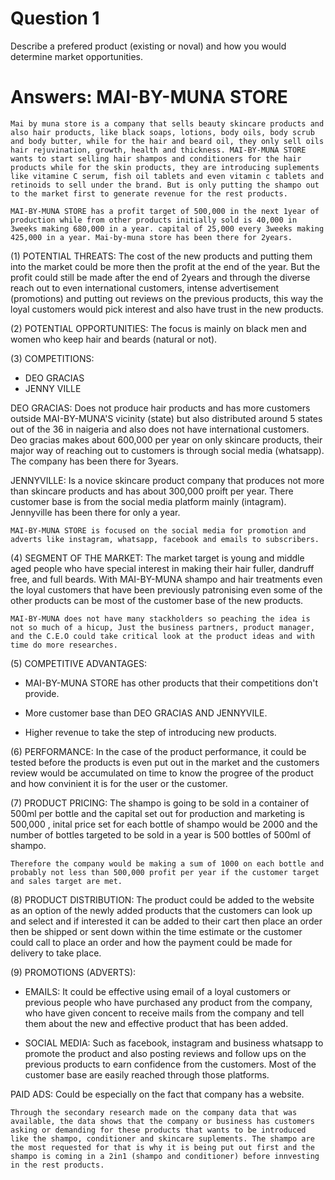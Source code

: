 # Question 1

Describe a prefered product (existing or noval) and how you would determine market opportunities.

# Answers: MAI-BY-MUNA STORE

    Mai by muna store is a company that sells beauty skincare products and also hair products, like black soaps, lotions, body oils, body scrub and body butter, while for the hair and beard oil, they only sell oils hair rejuvination, growth, health and thickness. MAI-BY-MUNA STORE wants to start selling hair shampos and conditioners for the hair products while for the skin products, they are introducing suplements like vitamine C serum, fish oil tablets and even vitamin c tablets and retinoids to sell under the brand. But is only putting the shampo out to the market first to generate revenue for the rest products.
    
    MAI-BY-MUNA STORE has a profit target of 500,000 in the next 1year of production while from other products initially sold is 40,000 in 3weeks making 680,000 in a year. capital of 25,000 every 3weeks making 425,000 in a year. Mai-by-muna store has been there for 2years.

(1) POTENTIAL THREATS: The cost of the new products and putting them into the market could be more then the profit at the end of the year. But the profit could still be made after the end of 2years and through the diverse reach out to even international customers, intense advertisement (promotions) and putting out reviews on the previous products, this way the loyal customers would pick interest and also have trust in the new products. 

(2) POTENTIAL OPPORTUNITIES: The focus is mainly on black men and women who keep hair and beards (natural or not).

(3) COMPETITIONS: 
- DEO GRACIAS
- JENNY VILLE

DEO GRACIAS: Does not produce hair products and has more customers outside MAI-BY-MUNA'S vicinity (state) but also distributed around 5 states out of the 36 in naigeria and also does not have international customers. Deo gracias makes about 600,000 per year on only skincare products, their major way of reaching out to customers is through social media (whatsapp). The company has been there for 3years.

JENNYVILLE: Is a novice skincare product company that produces not more than skincare products and has about 300,000 proift per year. There customer base is from the social media platform mainly (intagram). Jennyville has been there for only a year.

    MAI-BY-MUNA STORE is focused on the social media for promotion and adverts like instagram, whatsapp, facebook and emails to subscribers.

(4) SEGMENT OF THE MARKET: The market target is young and middle aged people who have special interest in making their hair fuller, dandruff free, and full beards. With MAI-BY-MUNA shampo and hair treatments even the loyal customers that have been previously patronising even some of the other products can be most of the customer base of the new products. 

    MAI-BY-MUNA does not have many stackholders so peaching the idea is not so much of a hicup, Just the business partners, product manager, and the C.E.O could take critical look at the product ideas and with time do more researches.

(5) COMPETITIVE ADVANTAGES: 

- MAI-BY-MUNA STORE has other products that their competitions don't provide.

- More customer base than DEO GRACIAS AND JENNYVILE.

- Higher revenue to take the step of introducing new products. 

(6) PERFORMANCE: In the case of the product performance, it could be tested before the products is even put out in the market and the customers review would be accumulated on time to know the progree of the product and how convinient it is for the user or the customer. 

(7) PRODUCT PRICING: The shampo is going to be sold in a container of 500ml per bottle and the capital set out for production and marketing is 500,000 , inital price set for each bottle of shampo would be 2000 and the number of bottles targeted to be sold in a year is 500 bottles of 500ml of shampo. 

    Therefore the company would be making a sum of 1000 on each bottle and probably not less than 500,000 profit per year if the customer target and sales target are met. 

(8) PRODUCT DISTRIBUTION: The product could be added to the website as an option of the newly added products that the customers can look up and select and if interested it can be added to their cart then place an order then be shipped or sent down within the time estimate or the customer could call to place an order and how the payment could be made for delivery to take place. 

(9) PROMOTIONS (ADVERTS): 

- EMAILS: It could be effective using email of a loyal customers or previous people who have purchased any product from the company, who have given concent to receive mails from the company and tell them about the new and effective product that has been added.

- SOCIAL MEDIA: Such as facebook, instagram and business whatsapp to promote the product and also posting reviews and follow ups on the previous products to earn confidence from the customers. Most of the customer base are easily reached through those platforms.

PAID ADS: Could be especially on the fact that company has a website. 

    Through the secondary research made on the company data that was available, the data shows that the company or business has customers asking or demanding for these products that wants to be introduced like the shampo, conditioner and skincare suplements. The shampo are the most requested for that is why it is being put out first and the shampo is coming in a 2in1 (shampo and conditioner) before innvesting in the rest products.
